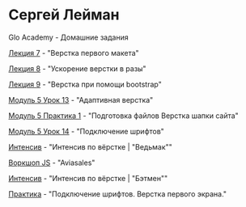 # Сергей Лейман
Glo Academy - Домашние задания

[Лекция 7](https://serglehmann.github.io/lesson_7/index.html) - "Верстка первого макета"

[Лекция 8](https://serglehmann.github.io/lesson_8/index.html) - "Ускорение верстки в разы"

[Лекция 9](https://serglehmann.github.io/lesson_10/index.html) - "Верстка при помощи bootstrap"

[Модуль 5 Урок 13](https://serglehmann.github.io/project_m5_u13/index.html) - "Адаптивная верстка"

[Модуль 5 Практика 1](https://serglehmann.github.io/lesson_m5_pr1/index.html) - "Подготовка файлов Верстка шапки сайта"

[Модуль 5 Урок 14](https://serglehmann.github.io/fonts-viewer/index.html) - "Подключение шрифтов"

[Интенсив](https://serglehmann.github.io/the_witcher/index.html) - "Интенсив по вёрстке | "Ведьмак"" 

[Воркшоп JS](https://serglehmann.github.io/aviasales_js_workshop/index.html) - "Aviasales"

[Интенсив](https://serglehmann.github.io/Batman/index.html) - "Интенсив по вёрстке | "Бэтмен"" 

[Практика](https://serglehmann.github.io/myProject/index.html) - "Подключение шрифтов. Верстка первого экрана."  

  

